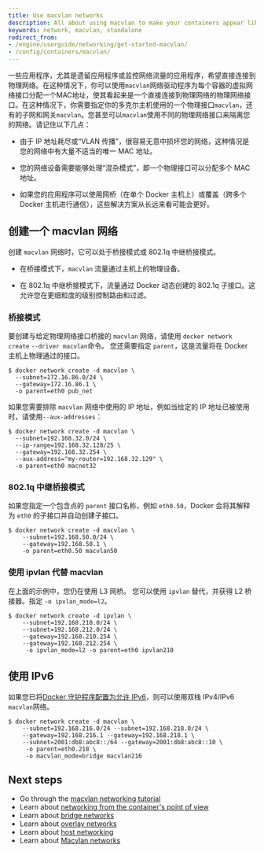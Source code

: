 ```yaml
---
title: Use macvlan networks
description: All about using macvlan to make your containers appear like physical machines on the network
keywords: network, macvlan, standalone
redirect_from:
- /engine/userguide/networking/get-started-macvlan/
- /config/containers/macvlan/
---
```


一些应用程序，尤其是遗留应用程序或监控网络流量的应用程序，希望直接连接到物理网络。在这种情况下，你可以使用`macvlan`网络驱动程序为每个容器的虚拟网络接口分配一个MAC地址，使其看起来是一个直接连接到物理网络的物理网络接口。在这种情况下，你需要指定你的多克尔主机使用的一个物理接口`macvlan`，还有的子网和网关`macvlan`。您甚至可以`macvlan`使用不同的物理网络接口来隔离您的网络。请记住以下几点：

- 由于 IP 地址耗尽或“VLAN 传播”，很容易无意中损坏您的网络，这种情况是您的网络中有大量不适当的唯一 MAC 地址。

- 您的网络设备需要能够处理“混杂模式”，即一个物理接口可以分配多个 MAC 地址。

- 如果您的应用程序可以使用网桥（在单个 Docker 主机上）或覆盖（跨多个 Docker 主机进行通信），这些解决方案从长远来看可能会更好。

## 创建一个 macvlan 网络

创建 `macvlan` 网络时，它可以处于桥接模式或 802.1q 中继桥接模式。

- 在桥接模式下，`macvlan` 流量通过主机上的物理设备。

- 在 802.1q 中继桥接模式下，流量通过 Docker 动态创建的 802.1q 子接口。这允许您在更细粒度的级别控制路由和过滤。

### 桥接模式

要创建与给定物理网络接口桥接的 `macvlan` 网络，请使用 `docker network create` `--driver macvlan`命令。
您还需要指定 `parent`，这是流量将在 Docker 主机上物理通过的接口。

```console
$ docker network create -d macvlan \
  --subnet=172.16.86.0/24 \
  --gateway=172.16.86.1 \
  -o parent=eth0 pub_net
```

如果您需要排除 `macvlan` 网络中使用的 IP 地址，例如当给定的 IP 地址已被使用时，请使用`--aux-addresses`：

```console
$ docker network create -d macvlan \
  --subnet=192.168.32.0/24 \
  --ip-range=192.168.32.128/25 \
  --gateway=192.168.32.254 \
  --aux-address="my-router=192.168.32.129" \
  -o parent=eth0 macnet32
```

### 802.1q 中继桥接模式

如果您指定一个包含点的 `parent` 接口名称，例如 `eth0.50`，Docker 会将其解释为 `eth0` 的子接口并自动创建子接口。

```console
$ docker network create -d macvlan \
    --subnet=192.168.50.0/24 \
    --gateway=192.168.50.1 \
    -o parent=eth0.50 macvlan50
```

### 使用 ipvlan 代替 macvlan

在上面的示例中，您仍在使用 L3 网桥。
您可以使用 `ipvlan` 替代，并获得 L2 桥接器。指定 `-o ipvlan_mode=l2`。

```console
$ docker network create -d ipvlan \
    --subnet=192.168.210.0/24 \
    --subnet=192.168.212.0/24 \
    --gateway=192.168.210.254 \
    --gateway=192.168.212.254 \
     -o ipvlan_mode=l2 -o parent=eth0 ipvlan210
```

## 使用 IPv6

如果您已将[Docker 守护程序配置为允许 IPv6](../config/daemon/ipv6.md)，则可以使用双栈 IPv4/IPv6 `macvlan`网络。

```console
$ docker network create -d macvlan \
    --subnet=192.168.216.0/24 --subnet=192.168.218.0/24 \
    --gateway=192.168.216.1 --gateway=192.168.218.1 \
    --subnet=2001:db8:abc8::/64 --gateway=2001:db8:abc8::10 \
     -o parent=eth0.218 \
     -o macvlan_mode=bridge macvlan216
```

## Next steps

- Go through the [macvlan networking tutorial](network-tutorial-macvlan.md)
- Learn about [networking from the container's point of view](../config/containers/container-networking.md)
- Learn about [bridge networks](bridge.md)
- Learn about [overlay networks](overlay.md)
- Learn about [host networking](host.md)
- Learn about [Macvlan networks](macvlan.md)
